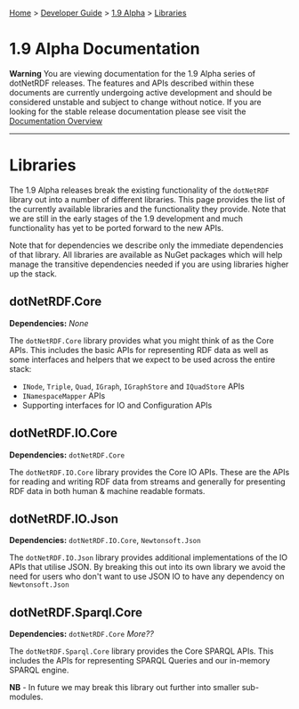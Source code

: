 [Home](../../Home) > [Developer Guide](../../Developer%20Guide) > [1.9 Alpha](Introduction) > [Libraries](Libraries)

# 1.9 Alpha Documentation

**Warning** You are viewing documentation for the 1.9 Alpha series of dotNetRDF releases.  The features and APIs described within these documents are currently undergoing active development and should be considered unstable and subject to change without notice.  If you are looking for the stable release documentation please see visit the [Documentation Overview](../../Home)

----

# Libraries

The 1.9 Alpha releases break the existing functionality of the `dotNetRDF` library out into a number of different libraries.  This page provides the list of the currently available libraries and the functionality they provide.  Note that we are still in the early stages of the 1.9 development and much functionality has yet to be ported forward to the new APIs.

Note that for dependencies we describe only the immediate dependencies of that library.  All libraries are available as NuGet packages which will help manage the transitive dependencies needed if you are using libraries higher up the stack.

## dotNetRDF.Core

**Dependencies:** *None*

The `dotNetRDF.Core` library provides what you might think of as the Core APIs.  This includes  the basic APIs for representing RDF data as well as some interfaces and helpers that we expect to be used across the entire stack:

* `INode`, `Triple`, `Quad`, `IGraph`, `IGraphStore` and `IQuadStore` APIs
* `INamespaceMapper` APIs
* Supporting interfaces for IO and Configuration APIs

## dotNetRDF.IO.Core

**Dependencies:** `dotNetRDF.Core`

The `dotNetRDF.IO.Core` library provides the Core IO APIs.  These are the APIs for reading and writing RDF data from streams and generally for presenting RDF data in both human & machine readable formats.

## dotNetRDF.IO.Json

**Dependencies:** `dotNetRDF.IO.Core`, `Newtonsoft.Json`

The `dotNetRDF.IO.Json` library provides additional implementations of the IO APIs that utilise JSON.  By breaking this out into its own library we avoid the need for users who don't want to use JSON IO to have any dependency on `Newtonsoft.Json`

## dotNetRDF.Sparql.Core

**Dependencies:** `dotNetRDF.Core` *More??*

The `dotNetRDF.Sparql.Core` library provides the Core SPARQL APIs.  This includes the APIs for representing SPARQL Queries and our in-memory SPARQL engine.

**NB** - In future we may break this library out further into smaller sub-modules.